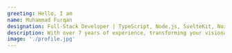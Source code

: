 ```yaml
---
greeting: Hello, I am
name: Muhammad Furqan
designation: Full-Stack Developer | TypeScript, Node.js, SvelteKit, Nuxt, Next.js, PHP, Laravel, JavaScript, Svelte, Vue.js, React, Tailwind CSS, MySQL, Docker, Vercel
description: With over 7 years of experience, transforming your visionary ideas into captivating digital experiences. My diverse skill set ensures innovative solutions and your success.
image: './profile.jpg'
---
```

